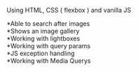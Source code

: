 Using HTML, CSS ( flexbox ) and vanilla JS

   *Able to search after images<br>
   *Shows an image gallery<br>
   *Working with lightboxes<br>
   *Working with query params<br>
   *JS exception handling<br>
   *Working with Media Querys<br>
